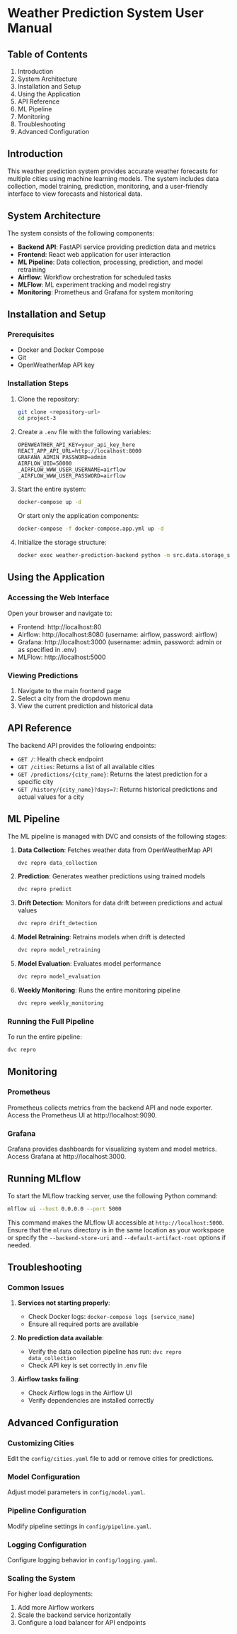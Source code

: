 # Weather Prediction System User Manual

## Table of Contents
1. Introduction
2. System Architecture
3. Installation and Setup
4. Using the Application
5. API Reference
6. ML Pipeline
7. Monitoring
8. Troubleshooting
9. Advanced Configuration

## Introduction

This weather prediction system provides accurate weather forecasts for multiple cities using machine learning models. The system includes data collection, model training, prediction, monitoring, and a user-friendly interface to view forecasts and historical data.

## System Architecture

The system consists of the following components:

- **Backend API**: FastAPI service providing prediction data and metrics
- **Frontend**: React web application for user interaction
- **ML Pipeline**: Data collection, processing, prediction, and model retraining
- **Airflow**: Workflow orchestration for scheduled tasks
- **MLFlow**: ML experiment tracking and model registry
- **Monitoring**: Prometheus and Grafana for system monitoring

## Installation and Setup

### Prerequisites

- Docker and Docker Compose
- Git
- OpenWeatherMap API key

### Installation Steps

1. Clone the repository:
   ```bash
   git clone <repository-url>
   cd project-3
   ```

2. Create a `.env` file with the following variables:
   ```
   OPENWEATHER_API_KEY=your_api_key_here
   REACT_APP_API_URL=http://localhost:8000
   GRAFANA_ADMIN_PASSWORD=admin
   AIRFLOW_UID=50000
   _AIRFLOW_WWW_USER_USERNAME=airflow
   _AIRFLOW_WWW_USER_PASSWORD=airflow
   ```

3. Start the entire system:
   ```bash
   docker-compose up -d
   ```

   Or start only the application components:
   ```bash
   docker-compose -f docker-compose.app.yml up -d
   ```

4. Initialize the storage structure:
   ```bash
   docker exec weather-prediction-backend python -m src.data.storage_setup
   ```

## Using the Application

### Accessing the Web Interface

Open your browser and navigate to:
- Frontend: http://localhost:80
- Airflow: http://localhost:8080 (username: airflow, password: airflow)
- Grafana: http://localhost:3000 (username: admin, password: admin or as specified in .env)
- MLFlow: http://localhost:5000

### Viewing Predictions

1. Navigate to the main frontend page
2. Select a city from the dropdown menu
3. View the current prediction and historical data

## API Reference

The backend API provides the following endpoints:

- `GET /`: Health check endpoint
- `GET /cities`: Returns a list of all available cities
- `GET /predictions/{city_name}`: Returns the latest prediction for a specific city
- `GET /history/{city_name}?days=7`: Returns historical predictions and actual values for a city

## ML Pipeline

The ML pipeline is managed with DVC and consists of the following stages:

1. **Data Collection**: Fetches weather data from OpenWeatherMap API
   ```bash
   dvc repro data_collection
   ```

2. **Prediction**: Generates weather predictions using trained models
   ```bash
   dvc repro predict
   ```

3. **Drift Detection**: Monitors for data drift between predictions and actual values
   ```bash
   dvc repro drift_detection
   ```

4. **Model Retraining**: Retrains models when drift is detected
   ```bash
   dvc repro model_retraining
   ```

5. **Model Evaluation**: Evaluates model performance
   ```bash
   dvc repro model_evaluation
   ```

6. **Weekly Monitoring**: Runs the entire monitoring pipeline
   ```bash
   dvc repro weekly_monitoring
   ```

### Running the Full Pipeline

To run the entire pipeline:
```bash
dvc repro
```

## Monitoring

### Prometheus

Prometheus collects metrics from the backend API and node exporter. Access the Prometheus UI at http://localhost:9090.

### Grafana

Grafana provides dashboards for visualizing system and model metrics. Access Grafana at http://localhost:3000.

## Running MLflow

To start the MLflow tracking server, use the following Python command:

```bash
mlflow ui --host 0.0.0.0 --port 5000
```

This command makes the MLflow UI accessible at `http://localhost:5000`. Ensure that the `mlruns` directory is in the same location as your workspace or specify the `--backend-store-uri` and `--default-artifact-root` options if needed.

## Troubleshooting

### Common Issues

1. **Services not starting properly**:
   - Check Docker logs: `docker-compose logs [service_name]`
   - Ensure all required ports are available

2. **No prediction data available**:
   - Verify the data collection pipeline has run: `dvc repro data_collection`
   - Check API key is set correctly in .env file

3. **Airflow tasks failing**:
   - Check Airflow logs in the Airflow UI
   - Verify dependencies are installed correctly

## Advanced Configuration

### Customizing Cities

Edit the `config/cities.yaml` file to add or remove cities for predictions.

### Model Configuration

Adjust model parameters in `config/model.yaml`.

### Pipeline Configuration

Modify pipeline settings in `config/pipeline.yaml`.

### Logging Configuration

Configure logging behavior in `config/logging.yaml`.

### Scaling the System

For higher load deployments:
1. Add more Airflow workers
2. Scale the backend service horizontally
3. Configure a load balancer for API endpoints